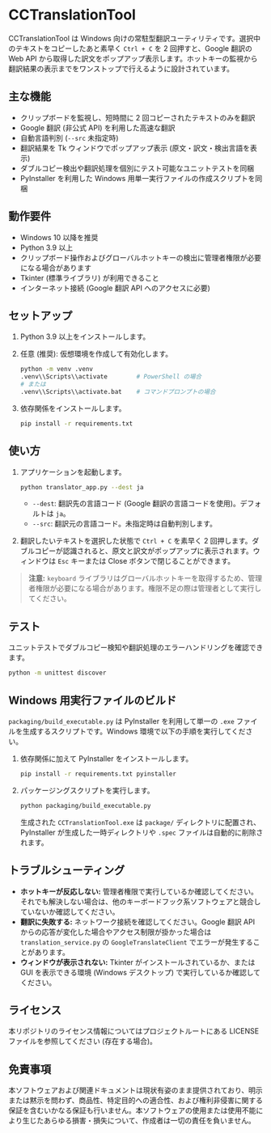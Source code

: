 # CCTranslationTool

CCTranslationTool は Windows 向けの常駐型翻訳ユーティリティです。選択中のテキストをコピーしたあと素早く `Ctrl + C` を 2 回押すと、Google 翻訳の Web API から取得した訳文をポップアップ表示します。ホットキーの監視から翻訳結果の表示までをワンストップで行えるように設計されています。

## 主な機能

- クリップボードを監視し、短時間に 2 回コピーされたテキストのみを翻訳
- Google 翻訳 (非公式 API) を利用した高速な翻訳
- 自動言語判別 (`--src` 未指定時)
- 翻訳結果を Tk ウィンドウでポップアップ表示 (原文・訳文・検出言語を表示)
- ダブルコピー検出や翻訳処理を個別にテスト可能なユニットテストを同梱
- PyInstaller を利用した Windows 用単一実行ファイルの作成スクリプトを同梱

## 動作要件

- Windows 10 以降を推奨
- Python 3.9 以上
- クリップボード操作およびグローバルホットキーの検出に管理者権限が必要になる場合があります
- Tkinter (標準ライブラリ) が利用できること
- インターネット接続 (Google 翻訳 API へのアクセスに必要)

## セットアップ

1. Python 3.9 以上をインストールします。
2. 任意 (推奨): 仮想環境を作成して有効化します。

   ```bash
   python -m venv .venv
   .venv\\Scripts\\activate        # PowerShell の場合
   # または
   .venv\\Scripts\\activate.bat    # コマンドプロンプトの場合
   ```

3. 依存関係をインストールします。

   ```bash
   pip install -r requirements.txt
   ```

## 使い方

1. アプリケーションを起動します。

   ```bash
   python translator_app.py --dest ja
   ```

   - `--dest`: 翻訳先の言語コード (Google 翻訳の言語コードを使用)。デフォルトは `ja`。
   - `--src`: 翻訳元の言語コード。未指定時は自動判別します。

2. 翻訳したいテキストを選択した状態で `Ctrl + C` を素早く 2 回押します。ダブルコピーが認識されると、原文と訳文がポップアップに表示されます。ウィンドウは `Esc` キーまたは Close ボタンで閉じることができます。

> **注意:** `keyboard` ライブラリはグローバルホットキーを取得するため、管理者権限が必要になる場合があります。権限不足の際は管理者として実行してください。

## テスト

ユニットテストでダブルコピー検知や翻訳処理のエラーハンドリングを確認できます。

```bash
python -m unittest discover
```

## Windows 用実行ファイルのビルド

`packaging/build_executable.py` は PyInstaller を利用して単一の `.exe` ファイルを生成するスクリプトです。Windows 環境で以下の手順を実行してください。

1. 依存関係に加えて PyInstaller をインストールします。

   ```bash
   pip install -r requirements.txt pyinstaller
   ```

2. パッケージングスクリプトを実行します。

   ```bash
   python packaging/build_executable.py
   ```

   生成された `CCTranslationTool.exe` は `package/` ディレクトリに配置され、PyInstaller が生成した一時ディレクトリや `.spec` ファイルは自動的に削除されます。

## トラブルシューティング

- **ホットキーが反応しない:** 管理者権限で実行しているか確認してください。それでも解決しない場合は、他のキーボードフック系ソフトウェアと競合していないか確認してください。
- **翻訳に失敗する:** ネットワーク接続を確認してください。Google 翻訳 API からの応答が変化した場合やアクセス制限が掛かった場合は `translation_service.py` の `GoogleTranslateClient` でエラーが発生することがあります。
- **ウィンドウが表示されない:** Tkinter がインストールされているか、または GUI を表示できる環境 (Windows デスクトップ) で実行しているか確認してください。

## ライセンス

本リポジトリのライセンス情報についてはプロジェクトルートにある LICENSE ファイルを参照してください (存在する場合)。

## 免責事項

本ソフトウェアおよび関連ドキュメントは現状有姿のまま提供されており、明示または黙示を問わず、商品性、特定目的への適合性、および権利非侵害に関する保証を含むいかなる保証も行いません。本ソフトウェアの使用または使用不能により生じたあらゆる損害・損失について、作成者は一切の責任を負いません。
